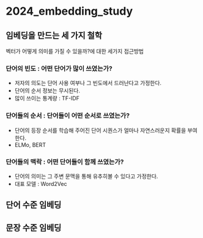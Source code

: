 # 2024_embedding_study

## 임베딩을 만드는 세 가지 철학
벡터가 어떻게 의미를 가질 수 있을까?에 대한 세가지 접근방법


### 단어의 빈도 : 어떤 단어가 많이 쓰였는가?
- 저자의 의도는 단어 사용 여부나 그 빈도에서 드러난다고 가정한다. 
- 단어의 순서 정보는 무시된다. 
- 많이 쓰이는 통계량 : TF-IDF

### 단어들의 순서 : 단어들이 어떤 순서로 쓰였는가?
- 단어의 등장 순서를 학습해 주어진 단어 시퀀스가 얼마나 자연스러운지 확률을 부여한다.
- ELMo, BERT


### 단어들의 맥락 : 어떤 단어들이 함께 쓰였는가?
- 단어의 의미는 그 주변 문맥을 통해 유추히볼 수 있다고 가정한다. 
- 대표 모델 : Word2Vec



## 단어 수준 임베딩




## 문장 수준 임베딩